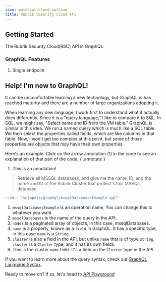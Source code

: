 ```yaml
---
icon: material/cloud-outline
title: Rubrik Security Cloud API
---
```


## Getting Started

The Rubrik Security Cloud(RSC) API is GraphQL.

### GraphQL Features
1. Single endpoint


## Help! I'm new to GraphQL!
It can be uncomfortable learning a new technology, but GraphQL is has reached maturity and there are a number of large organizations adopting it. 

When learning any new language, I work first to understand what it actually does differently. Since it is a "query language," I like to compare it to SQL. In SQL, we might say, "Select name and ID from the VM table." GraphQL is similar in this idea. We run a named query which is much like a SQL table. We then select the properties called fields, which are like columns in that table. Now, I won't get too complex at this point, but some of those properties are objects that may have their own properties.

Here's an example. Click on the arrow annotation (1) in the code to see an explanation of that part of the code.
{ .annotate }

1. This is an annotation!

> Retrieve all MSSQL databases, and give me the name, ID, and the name and ID of the Rubrik Cluster that protect's this MSSQL database.

``` graphql
--8<-- "snippets/graphql/mssqlDatabasesExample.gql"
```

1. `mssqlDatabasesExample` is an operation name, You can change this to whatever you want.
2. `mssqlDatabases` is the name of the query in the API.
3. `nodes` is a paginated array of objects, in this case, mssqlDatabases.
4. `name` is a property, known as a `field` in GraphQL. It has a specific type, in this case `name` is a `String`.
5. `cluster` is also a field in the API, but unlike `name` that is of type `String`, `cluster` is a `Cluster` type, and it has its own fields.
6. This is the cluster `name` field. It's a field on the `Cluster` type in the API.


If you want to learn more about the query syntax, check out [GraphQL Language Syntax](https://graphql.org/learn/queries). 

Ready to move on? If so, let's head to [API Playground](API-playground.md)